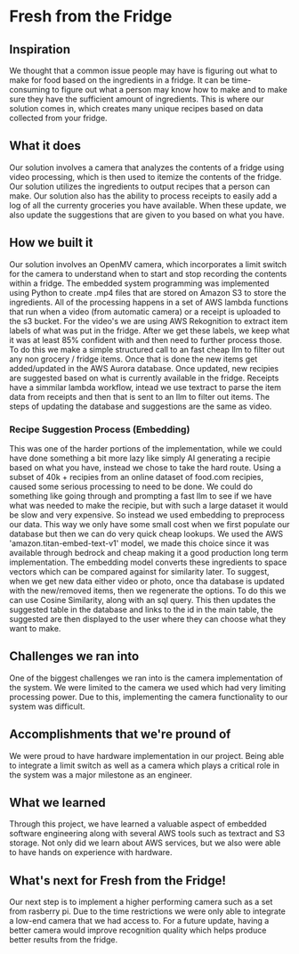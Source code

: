 # Fresh from the Fridge

## Inspiration
We thought that a common issue people may have is figuring out what to make for food based on the ingredients in a fridge. It can be time-consuming to figure out what a person may know how to make and to make sure they have the sufficient amount of ingredients. This is where our solution comes in, which creates many unique recipes based on data collected from your fridge. 

## What it does
Our solution involves a camera that analyzes the contents of a fridge using video processing, which is then used to itemize the contents of the fridge. Our solution utilizes the ingredients to output recipes that a person can make. Our solution also has the ability to process receipts to easily add a log of all the currenty groceries you have available. When these update, we also update the suggestions that are given to you based on what you have. 

## How we built it
Our solution involves an OpenMV camera, which incorporates a limit switch for the camera to understand when to start and stop recording the contents within a fridge. The embedded system programming was implemented using Python to create .mp4 files that are stored on Amazon S3 to store the ingredients. All of the processing happens in a set of AWS lambda functions that run when a video (from automatic camera) or a receipt is uploaded to the s3 bucket. For the video's we are using AWS Rekognition to extract item labels of what was put in the fridge. After we get these labels, we keep what it was at least 85% confident with and then need to further process those. To do this we make a simple structured call to an fast cheap llm to filter out any non grocery / fridge items. Once that is done the new items get added/updated in the AWS Aurora database. Once updated, new recipies are suggested based on what is currently available in the fridge. Receipts have a simmilar lambda workflow, intead we use textract to parse the item data from receipts and then that is sent to an llm to filter out items. The steps of updating the database and suggestions are the same as video.

### Recipe Suggestion Process (Embedding)
This was one of the harder portions of the implementation, while we could have done something a bit more lazy like simply AI generating a recipie based on what you have, instead we chose to take the hard route. Using a subset of 40k + recipies from an online dataset of food.com recipies, caused some serious processing to need to be done. We could do something like going through and prompting a fast llm to see if we have what was needed to make the recipie, but with such a large dataset it would be slow and very expensive. So instead we used embedding to preprocess our data. This way we only have some small cost when we first populate our database but then we can do very quick cheap lookups. We used the AWS 'amazon.titan-embed-text-v1' model, we made this choice since it was available through bedrock and cheap making it a good production long term implementation. The embedding model converts these ingredients to space vectors which can be compared against for similarity later. To suggest, when we get new data either video or photo, once tha database is updated with the new/removed items, then we regenerate the options. To do this we can use Cosine Similarity, along with an sql query. This then updates the suggested table in the database and links to the id in the main table, the suggested are then displayed to the user where they can choose what they want to make. 


## Challenges we ran into

One of the biggest challenges we ran into is the camera implementation of the system. We were limited to the camera we used which had very limiting processing power. Due to this, implementing the camera functionality to our system was difficult. 

## Accomplishments that we're pround of 

We were proud to have hardware implementation in our project. Being able to integrate a limit switch as well as a camera which plays a critical role in the system was a major milestone as an engineer. 

## What we learned

Through this project, we have learned a valuable aspect of embedded software engineering along with several AWS tools such as textract and S3 storage. Not only did we learn about AWS services, but we also were able to have hands on experience with hardware. 

## What's next for Fresh from the Fridge!

Our next step is to implement a higher performing camera such as a set from rasberry pi. Due to the time restrictions we were only able to integrate a low-end camera that we had access to. For a future update, having a better camera would improve recognition quality which helps produce better results from the fridge. 


